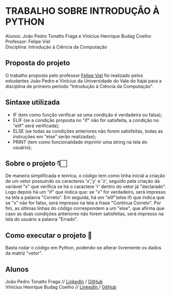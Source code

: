 # TRABALHO SOBRE INTRODUÇÃO À PYTHON
  Alunos: João Pedro Tonatto Fraga e Vinícius Henrique Budag Coelho<br>
  Professor: Felipe Viel<br>
  Disciplina: Introdução à Ciência da Computação

## Proposta do projeto

  O trabalho proposto pelo professor [Felipe Viel](https://www.github.com/VielF) foi realizado pelos estudantes João Pedro e Vinícius da Universidade do Vale do Itajaí para a disciplina de primeiro período "Introdução à Ciência da Computação".

## Sintaxe utilizada

- IF (tem como função verificar se uma condição é verdadeira ou falsa);
- ELIF (se a condição proposta no "if" não for satisfeita, a condição no "elif" será verificada);
- ELSE (se todas as condições anteriores não forem satisfeitas, todas as instruções em "else" serão realizadas);
- PRINT (tem como funcionalidade imprimir uma string na tela do usuário);

## Sobre o projeto 👇🏻

  De maneira simplificada e teórica, o código tem como linha inicial a criação de um vetor possuindo os caracteres 'x','y' e 'z', seguido pela criação da variável "x" que verifica se há o caractere 'r' dentro do vetor já "declarado". Logo depois há um "if" que indica que: se "x" for verdadeiro, será impresso na tela a palavra "Correto". Em seguida, há um "elif"(else if) que indica que se "x" não for falso, será impresso na tela a frase "Continua Correto". Por fim, as últimas linhas do código correspondem a um "else", que afirma que caso as duas condições anteriores não forem satisfeitas, será impresso na tela do usuário a palavra "Errado".

## Como executar o projeto 🔗

  Basta rodar o código em Python, podendo-se alterar livremente os dados da matriz "vetor".

## Alunos

  João Pedro Tonatto Fraga // [ LinkedIn](https://www.linkedin.com/in/joão-fraga-9b2bb9278/) / [ GitHub](https://github.com/joaopedrofraga)<br>
  Vinícius Henrique Budag Coelho // [ LinkedIn ](https://https://www.linkedin.com/in/vin%C3%ADciushbcoelho/) / [ GitHub ](https://github.com/viniciushbc)
